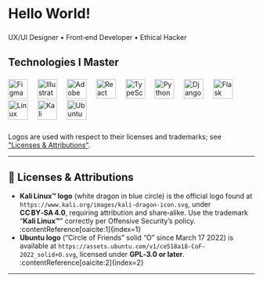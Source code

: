 <h1 align="left">Hello World!</h1>

###

<p align="left">
  UX/UI Designer • Front‑end Developer • Ethical Hacker
</p>

###

<h2 align="left">Technologies I Master</h2>

###

<div align="left">
  <img src="https://cdn.jsdelivr.net/gh/devicons/devicon/icons/figma/figma-original.svg" height="40" alt="Figma"/>
  <img width="12"/>
  <img src="https://cdn.jsdelivr.net/gh/devicons/devicon/icons/illustrator/illustrator-plain.svg" height="40" alt="Illustrator"/>
  <img width="12"/>
  <img src="https://cdn.jsdelivr.net/gh/devicons/devicon/icons/xd/xd-original.svg" height="40" alt="Adobe XD"/>
  <img width="12"/>
  <img src="https://cdn.jsdelivr.net/gh/devicons/devicon/icons/react/react-original.svg" height="40" alt="React"/>
  <img width="12"/>
  <img src="https://cdn.jsdelivr.net/gh/devicons/devicon/icons/typescript/typescript-original.svg" height="40" alt="TypeScript"/>
  <img width="12"/>
  <img src="https://cdn.jsdelivr.net/gh/devicons/devicon/icons/python/python-original.svg" height="40" alt="Python"/>
  <img width="12"/>
  <img src="https://cdn.jsdelivr.net/gh/devicons/devicon/icons/django/django-plain.svg" height="40" alt="Django"/>
  <img width="12"/>
  <img src="https://cdn.jsdelivr.net/gh/devicons/devicon/icons/flask/flask-original.svg" height="40" alt="Flask"/>
  <img width="12"/>
  <img src="https://cdn.jsdelivr.net/gh/devicons/devicon/icons/linux/linux-original.svg" height="40" alt="Linux"/>
  <img width="12"/>
  <img src="https://www.kali.org/images/kali-dragon-icon.svg" height="40" alt="Kali Linux logo"/>
  <img width="12"/>  
  <img src="https://assets.ubuntu.com/v1/ce518a18-CoF-2022_solid+O.svg" height="40" alt="Ubuntu logo"/>
</div>

###

<p align="left">
  Logos are used with respect to their licenses and trademarks; see <a href="#licenses">"Licenses & Attributions"</a>.
</p>

---

## 📝 Licenses & Attributions <a name="licenses"></a>

- **Kali Linux™ logo** (white dragon in blue circle) is the official logo found at `https://www.kali.org/images/kali-dragon-icon.svg`, under **CC BY‑SA 4.0**, requiring attribution and share‑alike. Use the trademark “**Kali Linux™**” correctly per Offensive Security’s policy. :contentReference[oaicite:1]{index=1}  
- **Ubuntu logo** (“Circle of Friends” solid “O” since March 17 2022) is available at `https://assets.ubuntu.com/v1/ce518a18-CoF-2022_solid+O.svg`, licensed under **GPL‑3.0 or later**. :contentReference[oaicite:2]{index=2}

---
